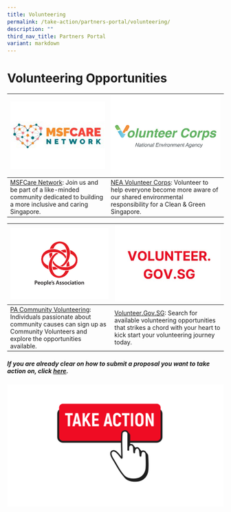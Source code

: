 ```yaml
---
title: Volunteering
permalink: /take-action/partners-portal/volunteering/
description: ""
third_nav_title: Partners Portal
variant: markdown
---
```

# Volunteering Opportunities


| ![](/images/Opportunities/msf-care-network_422x304.jpg) |![](/images/Opportunities/volunter-corps_422x304.jpg)|
| --- | - | 
| [MSFCare Network](https://go.gov.sg/msfcarenetwork): Join us and be part of a like-minded community dedicated to building a more inclusive and caring Singapore.| [NEA Volunteer Corps](https://www.cgs.gov.sg/how-can-we-act/volunteer/roles): Volunteer to help everyone become more aware of our shared environmental responsibility for a Clean &amp; Green Singapore.|

| ![](/images/Opportunities/pa-logo-v2.jpg) |![](/images/Opportunities/volunteersg-logo-v3.jpg) |
| --- | - | 
| [PA Community Volunteering](https://onepa.gov.sg): Individuals passionate about community causes can sign up as Community Volunteers and explore the opportunities available. | [Volunteer.Gov.SG](https://www.volunteer.gov.sg): Search for available volunteering opportunities that strikes a chord with your heart to kick start your volunteering journey today.| 

##### If you are already clear on how to submit a proposal you want to take action on, click [here](https://go.gov.sg/takeactiontoday).
[![Take Action button](/images/take%20action.png)](https://go.gov.sg/takeactiontoday)